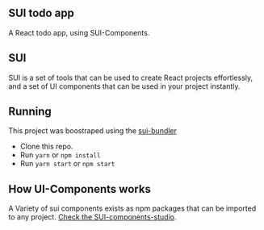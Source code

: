 ## SUI todo app

A React todo app, using SUI-Components.

## SUI

SUI is a set of tools that can be used to create React projects effortlessly, and a set of UI components that can be used in your project instantly.

## Running

This project was boostraped using the [sui-bundler](https://github.com/SUI-Components/sui/tree/master/packages/sui-bundler)

* Clone this repo.
* Run `yarn` or `npm install`
* Run `yarn start` or `npm start`

## How UI-Components works

A Variety of sui components exists as npm packages that can be imported to any project. [Check the SUI-components-studio](https://sui-components.now.sh).
